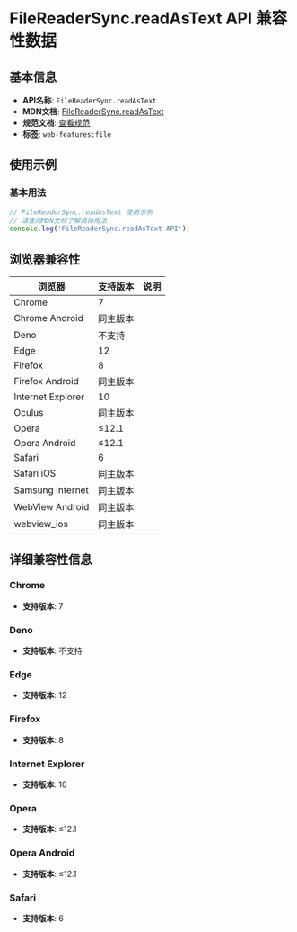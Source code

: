 # FileReaderSync.readAsText API 兼容性数据

## 基本信息

- **API名称**: `FileReaderSync.readAsText`
- **MDN文档**: [FileReaderSync.readAsText](https://developer.mozilla.org/docs/Web/API/FileReaderSync/readAsText)
- **规范文档**: [查看规范](https://w3c.github.io/FileAPI/#readAsTextSync)
- **标签**: `web-features:file`

## 使用示例

### 基本用法

```javascript
// FileReaderSync.readAsText 使用示例
// 请查阅MDN文档了解具体用法
console.log('FileReaderSync.readAsText API');
```

## 浏览器兼容性

| 浏览器 | 支持版本 | 说明 |
|--------|----------|------|
| Chrome | 7 |  |
| Chrome Android | 同主版本 |  |
| Deno | 不支持 |  |
| Edge | 12 |  |
| Firefox | 8 |  |
| Firefox Android | 同主版本 |  |
| Internet Explorer | 10 |  |
| Oculus | 同主版本 |  |
| Opera | ≤12.1 |  |
| Opera Android | ≤12.1 |  |
| Safari | 6 |  |
| Safari iOS | 同主版本 |  |
| Samsung Internet | 同主版本 |  |
| WebView Android | 同主版本 |  |
| webview_ios | 同主版本 |  |

## 详细兼容性信息

### Chrome

- **支持版本**: 7

### Deno

- **支持版本**: 不支持

### Edge

- **支持版本**: 12

### Firefox

- **支持版本**: 8

### Internet Explorer

- **支持版本**: 10

### Opera

- **支持版本**: ≤12.1

### Opera Android

- **支持版本**: ≤12.1

### Safari

- **支持版本**: 6


